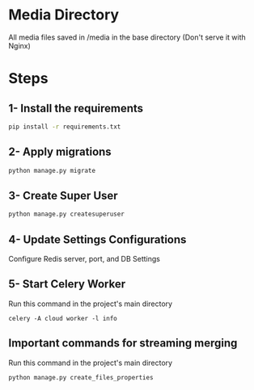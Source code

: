 # Media Directory

All media files saved in /media in the base directory (Don't serve it with Nginx)


# Steps


## 1- Install the requirements

```bash
pip install -r requirements.txt
```

## 2- Apply migrations

```bash
python manage.py migrate
```

## 3- Create Super User

```bash
python manage.py createsuperuser
```

## 4- Update Settings Configurations

Configure Redis server, port, and DB Settings

## 5- Start Celery Worker

Run this command in the project's main directory
```
celery -A cloud worker -l info
```

## Important commands for streaming merging

Run this command in the project's main directory
```
python manage.py create_files_properties
```

